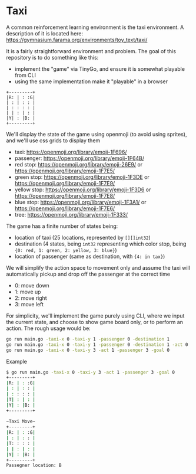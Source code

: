 # Taxi

A common reinforcement learning environment is the taxi environment. A description of it is located here: https://gymnasium.farama.org/environments/toy_text/taxi/

It is a fairly straightforward environment and problem. The goal of this repository is to do something like this:

- implement the "game" via TinyGo, and ensure it is somewhat playable from CLI
- using the same implementation make it "playable" in a browser

```
+---------+
|R: | : :G|
| : | : : |
| : : : : |
| | : | : |
|Y| : |B: |
+---------+
```


We'll display the state of the game using openmoji (to avoid using sprites), and we'll use css grids to display them

- taxi: https://openmoji.org/library/emoji-1F696/
- passenger: https://openmoji.org/library/emoji-1F64B/
- red stop: https://openmoji.org/library/emoji-26E9/ or https://openmoji.org/library/emoji-1F7E5/
- green stop: https://openmoji.org/library/emoji-1F3DE or https://openmoji.org/library/emoji-1F7E9/
- yellow stop: https://openmoji.org/library/emoji-1F3D6 or https://openmoji.org/library/emoji-1F7E8/
- blue stop: https://openmoji.org/library/emoji-1F3A1/ or https://openmoji.org/library/emoji-1F7E6/
- tree: https://openmoji.org/library/emoji-1F333/

The game has a finite number of states being:

- location of taxi (25 locations, represented by `[][]int32`)
- destination (4 states, being `int32` representing which color stop, being `{0: red, 1: green, 2: yellow, 3: blue}`)
- location of passenger (same as destination, with `{4: in tax}`)

We will simplify the action space to movement only and assume the taxi will automatically pickup and drop off the passenger at the correct time

- 0: move down
- 1: move up
- 2: move right
- 3: move left

For simplicity, we'll implement the game purely using CLI, where we input the current state, and choose to show game board only, or to perform an action. The rough usage would be:

```sh
go run main.go -taxi-x 0 -taxi-y 1 -passenger 0 -destination 1
go run main.go -taxi-x 0 -taxi-y 1 -passenger 0 -destination 1 -act 0
go run main.go -taxi-x 0 -taxi-y 3 -act 1 -passenger 3 -goal 0
```

Example

```sh
$ go run main.go -taxi-x 0 -taxi-y 3 -act 1 -passenger 3 -goal 0
+---------+             
|R: | : :G|             
| : | : : |             
| : : : : |             
|T| : | : |             
|Y| : |B: |             
+---------+             
                        
~Taxi Move~             
+---------+             
|R: | : :G|             
| : | : : |             
|T: : : : |             
| | : | : |             
|Y| : |B: |             
+---------+             
Passegner location: B
```

